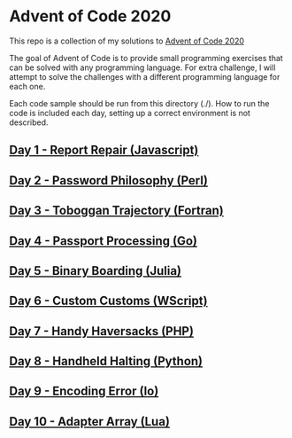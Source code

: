 # Advent of Code 2020

This repo is a collection of my solutions to [Advent of Code 2020](https://adventofcode.com/2020)

The goal of Advent of Code is to provide small programming exercises that can be solved with any programming language. For extra challenge, I will attempt to solve the challenges with a different programming language for each one.

Each code sample should be run from this directory (./). How to run the code is included each day, setting up a correct environment is not described.

## [Day 1 - Report Repair (Javascript)](./day01/day1.md)
## [Day 2 - Password Philosophy (Perl)](./day02/day2.md)
## [Day 3 - Toboggan Trajectory (Fortran)](./day03/day3.md)
## [Day 4 - Passport Processing (Go)](./day04/day4.md)
## [Day 5 - Binary Boarding (Julia)](./day05/day5.md)
## [Day 6 - Custom Customs (WScript)](./day06/day6.md)
## [Day 7 - Handy Haversacks (PHP)](./day07/day7.md)
## [Day 8 - Handheld Halting (Python)](./day08/day8.md)
## [Day 9 - Encoding Error (Io)](./day09/day9.md)
## [Day 10 - Adapter Array (Lua)](./day10/day10.md)
